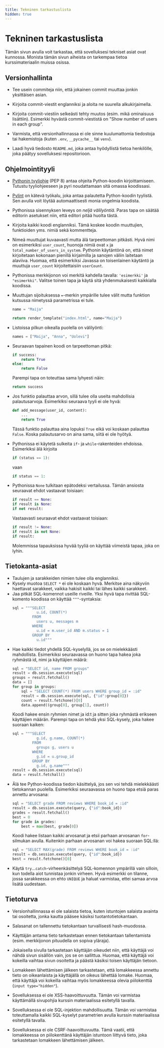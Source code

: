 ```yaml
---
title: Tekninen tarkastuslista
hidden: true
---
```


# Tekninen tarkastuslista

Tämän sivun avulla voit tarkastaa, että sovelluksesi tekniset asiat ovat kunnossa. Monista tämän sivun aiheista on tarkempaa tietoa kurssimateriaalin muissa osissa.

## Versionhallinta

* Tee usein commiteja niin, että jokainen commit muuttaa jonkin yksittäisen asian.

* Kirjoita commit-viestit englanniksi ja aloita ne suurella alkukirjaimella.

* Kirjoita commit-viestiin selkeästi tehty muutos (esim. mikä ominaisuus lisättiin). Esimerkki hyvästä commit-viestistä on "Show number of users in each group".

* Varmista, että versionhallinnassa ei ole sinne kuulumattomia tiedostoja tai hakemistoja (kuten `.env`, `__pycache__` tai `venv`).

* Laadi hyvä tiedosto `README.md`, joka antaa hyödyllistä tietoa henkilölle, joka päätyy sovelluksesi repositorioon.

## Ohjelmointityyli

* [Pythonin tyyliohje](https://www.python.org/dev/peps/pep-0008/) (PEP 8) antaa ohjeita Python-koodin kirjoittamiseen. Tutustu tyyliohjeeseen ja pyri noudattamaan sitä omassa koodissasi.

* [Pylint](pylint.html) on kätevä työkalu, joka antaa palautetta Python-koodin tyylistä. Sen avulla voit löytää automaattisesti monia ongelmia koodista.

* Pythonissa sisennyksen leveys on *neljä välilyöntiä*. Paras tapa on säätää editorin asetukset niin, että editori pitää huolta tästä.

* Kirjoita kaikki koodi englanniksi. Tämä koskee koodin muuttujien, funktioiden yms. nimiä sekä kommentteja.

* Nimeä muuttujat kuvaavasti mutta älä tarpeettoman pitkästi. Hyvä nimi on esimerkiksi `user_count`, huonoja nimiä ovat `x` ja `total_number_of_users_in_system`. Pythonin käytäntönä on, että nimet kirjoitetaan kokonaan pienillä kirjaimilla ja sanojen väliin laitetaan alaviiva. Huomaa, että esimerkiksi Javassa on toisenlainen käytäntö ja muuttuja `user_count` kirjoitettaisiin `userCount`.

* Pythonissa merkkijonon voi merkitä kahdella tavalla: `'esimerkki'` ja `"esimerkki"`. Valitse toinen tapa ja käytä sitä yhdenmukaisesti kaikkialla koodissa.

* Muuttujan sijoituksessa `=`-merkin ympärille tulee välit mutta funktion kutsussa nimetyssä parametrissa ei tule.
  ```python
  name = "Maija"
  ```
  ```python
  return render_template("index.html", name="Maija")
  ```
* Listoissa pilkun oikealla puolella on välilyönti:
  ```python
  names = ["Maija", "Anna", "Uolevi"]  
  ```
* Seuraavan tapainen koodi on tarpeettoman pitkä:
  ```python
  if success:
      return True
  else:
      return False
  ```
  Parempi tapa on toteuttaa sama lyhyesti näin:
  ```python
  return success
  ```
* Jos funktio palauttaa arvon, sillä tulee olla useita mahdollisia palautusarvoja. Esimerkiksi seuraava tyyli ei ole hyvä:
  ```python
  def add_message(user_id, content):
      ...
      return True
  ```
  Tässä funktio palauttaa aina lopuksi `True` eikä voi koskaan palauttaa `False`. Koska palautusarvo on aina sama, siitä ei ole hyötyä.
* Pythonissa ei käytetä sulkeita `if`- ja `while`-rakenteiden ehdoissa. Esimerkiksi älä kirjoita
  ```python
  if (status == 1):
  ```
  vaan
  ```python
  if status == 1:
  ```
* Pythonissa `None` tulkitaan epätodeksi vertailussa. Tämän ansiosta seuraavat ehdot vastaavat toisiaan:
  ```python
  if result == None:
  if result is None:
  if not result:
  ```
  Vastaavasti seuraavat ehdot vastaavat toisiaan:
  ```python
  if result != None:
  if result is not None:
  if result:
  ```
  Molemmissa tapauksissa hyvää tyyliä on käyttää viimeistä tapaa, joka on lyhin.
  
## Tietokanta-asiat

* Taulujen ja sarakkeiden nimien tulee olla englanniksi.
* Kysely muotoa `SELECT *` ei ole koskaan hyvä. Merkitse aina näkyviin haettavat sarakkeet, vaikka hakisit kaikki tai lähes kaikki sarakkeet.
* Jaa pitkät SQL-komennot useille riveille. Yksi hyvä tapa rivittää SQL-komento koodissa on käyttää `"""`-syntaksia:
  ```python
  sql = """SELECT
             u.id, COUNT(*)
           FROM
             users u, messages m
           WHERE
             u.id = m.user_id AND m.status = 1
           GROUP BY
             u.id"""
  ```
* Hae kaikki tiedot yhdellä SQL-kyselyllä, jos se on mielekkäästi mahdollista. Esimerkiksi seuraavassa on huono tapa hakea joka ryhmästä id, nimi ja käyttäjien määrä:
  ```python
  sql = "SELECT id, name FROM groups"
  result = db.session.execute(sql)
  groups = result.fetchall()
  data = []
  for group in groups:
      sql = "SELECT COUNT(*) FROM users WHERE group_id = :id"
      result = db.session.execute(sql, {"id":group[0]})
      count = result.fetchone()[0]
      data.append((group[0], group[1], count))
  ```
  Koodi hakee ensin ryhmien nimet ja id:t ja sitten joka ryhmästä erikseen käyttäjien määrän. Parempi tapa on tehdä yksi SQL-kysely, joka hakee suoraan kaiken:
  ```python
  sql = """SELECT
             g.id, g.name, COUNT(*)
           FROM
             groups g, users u
           WHERE
             g.id = u.group_id
           GROUP BY
             g.id, g.name"""
  result = db.session.execute(sql)
  data = result.fetchall()
  ```
* Älä tee Python-koodissa tiedon käsittelyä, jos sen voi tehdä mielekkäästi tietokannan puolella. Esimerkiksi seuraavassa on huono tapa etsiä paras annettu arvosana:
  ```python
  sql = "SELECT grade FROM reviews WHERE book_id = :id"
  result = db.session.execute(query, {"id":book_id})
  grades = result.fetchall()
  best = 0
  for grade in grades:
      best = max(best, grade[0])
  ```
  Koodi hakee listaan kaikki arvosanat ja etsii parhaan arvosanan `for`-silmukan avulla. Kuitenkin parhaan arvosanan voi hakea suoraan SQL:llä:
  ```python
  sql = "SELECT MAX(grade) FROM reviews WHERE book_id = :id"
  result = db.session.execute(query, {"id":book_id})
  best = result.fetchone()[0]
  ```  
* Käytä `try`...`catch`-virheenkäsittelyä SQL-komennon ympärillä vain silloin, kun todella aiot tunnistaa jonkin virheen. Hyvä esimerkki on tilanne, jossa sarakkeessa on ehto `UNIQUE` ja haluat varmistaa, ettei samaa arvoa lisätä uudestaan.

## Tietoturva

* Versionhallinnassa ei ole salaista tietoa, kuten istuntojen salaista avainta tai osoitetta, jonka kautta pääsee käsiksi tuotantotietokantaan.

* Salasanat on tallennettu tietokantaan turvallisesti hash-muodossa.

* Käyttäjän antama tieto tarkastetaan ennen tietokantaan tallentamista (esim. merkkijonon pituudella on sopiva yläraja).

* Jokaisella sivulla tarkastetaan käyttäjän oikeudet niin, että käyttäjä voi nähdä sivun sisällön vain, jos se on sallittua. Huomaa, että käyttäjä voi kokeilla vaihtaa sivun osoitetta ja päästä käsiksi toisen käyttäjän tietoon.

* Lomakkeen lähettämisen jälkeen tarkastetaan, että lomakkeessa annettu tieto on oikeanlaista ja käyttäjällä on oikeus lähettää lomake. Huomaa, että käyttäjä voi kokeilla vaihtaa myös lomakkeessa olevia piilokenttiä (`input type="hidden"`).

* Sovelluksessa ei ole XSS-haavoittuvuutta. Tämän voi varmistaa käyttämällä sivupohjia kurssin materiaalissa esitetyllä tavalla.

* Sovelluksessa ei ole SQL-injektion mahdollisuutta. Tämän voi varmistaa toteuttamalla kaikki SQL-kyselyt parametrien avulla kurssin materiaalissa esitetyllä tavalla.

* Sovelluksessa ei ole CSRF-haavoittuvuutta. Tämä vaatii, että lomakkeessa on piilokenttänä käyttäjän istuntoon liittyvä tieto, joka tarkastetaan lomakkeen lähettämisen jälkeen.
